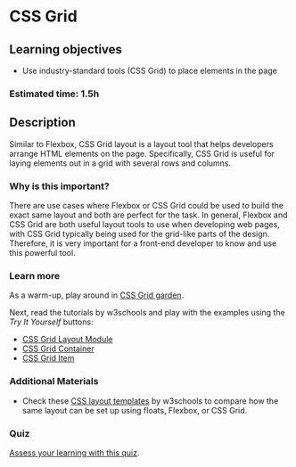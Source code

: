 # CSS Grid

## Learning objectives

- Use industry-standard tools (CSS Grid) to place elements in the page

### Estimated time: 1.5h

## Description

Similar to Flexbox, CSS Grid layout is a layout tool that helps developers arrange HTML elements on the page. Specifically, CSS Grid is useful for laying elements out in a grid with several rows and columns.

### Why is this important?

There are use cases where Flexbox or CSS Grid could be used to build the exact same layout and both are perfect for the task. In general, Flexbox and CSS Grid are both useful layout tools to use when developing web pages, with CSS Grid typically being used for the grid-like parts of the design. Therefore, it is very important for a front-end developer to know and use this powerful tool.

### Learn more

As a warm-up, play around in [CSS Grid garden](http://cssgridgarden.com/).

Next, read the tutorials by w3schools and play with the examples using the *Try It Yourself* buttons:
- [CSS Grid Layout Module](https://www.w3schools.com/css/css_grid.asp)
- [CSS Grid Container](https://www.w3schools.com/css/css_grid_container.asp)
- [CSS Grid Item](https://www.w3schools.com/css/css_grid_item.asp)


### Additional Materials

- Check these [CSS layout templates](https://www.w3schools.com/css/css_templates.asp) by w3schools to compare how the same layout can be set up using floats, Flexbox, or CSS Grid.

### Quiz

[Assess your learning with this quiz](https://forms.gle/7W1QYnUz8cNczFSbA).
